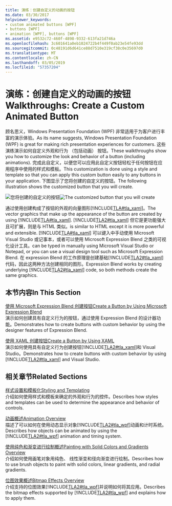 ```yaml
---
title: 演练：创建自定义的动画的按钮
ms.date: 03/30/2017
helpviewer_keywords:
- custom animated buttons [WPF]
- buttons [WPF]
- animation [WPF], buttons [WPF]
ms.assetid: e9532c72-460f-4898-9332-613fa21d746a
ms.openlocfilehash: 3c601641a0eb1024722b4f449f0ab23e54fe93dd
ms.sourcegitcommit: 0c48191d6d641ce88d7510e319cf38c0e35697d0
ms.translationtype: MT
ms.contentlocale: zh-CN
ms.lasthandoff: 03/05/2019
ms.locfileid: "57357204"
---
```

# <a name="walkthroughs-create-a-custom-animated-button"></a><span data-ttu-id="bfc59-102">演练：创建自定义的动画的按钮</span><span class="sxs-lookup"><span data-stu-id="bfc59-102">Walkthroughs: Create a Custom Animated Button</span></span>
<span data-ttu-id="bfc59-103">顾名思义，Windows Presentation Foundation (WPF) 非常适用于为客户进行丰富的演示体验。</span><span class="sxs-lookup"><span data-stu-id="bfc59-103">As its name suggests, Windows Presentation Foundation (WPF) is great for making rich presentation experiences for customers.</span></span> <span data-ttu-id="bfc59-104">这些演练演示如何自定义外观和行为 （包括动画） 按钮。</span><span class="sxs-lookup"><span data-stu-id="bfc59-104">These walkthroughs show you how to customize the look and behavior of a button (including animations).</span></span> <span data-ttu-id="bfc59-105">完成此自定义，以便您可以应用此自定义按钮轻松于任何按钮在应用程序中使用的样式和模板。</span><span class="sxs-lookup"><span data-stu-id="bfc59-105">This customization is done using a style and template so that you can apply this custom button easily to any buttons in your application.</span></span> <span data-ttu-id="bfc59-106">下图显示了您将创建的自定义的按钮。</span><span class="sxs-lookup"><span data-stu-id="bfc59-106">The following illustration shows the customized button that you will create.</span></span>  
  
 <span data-ttu-id="bfc59-107">![您将创建的自定义的按钮](./media/custom-button-blend-intro.jpg "custom_button_blend_Intro")</span><span class="sxs-lookup"><span data-stu-id="bfc59-107">![The customized button that you will create](./media/custom-button-blend-intro.jpg "custom_button_blend_Intro")</span></span>  
  
 <span data-ttu-id="bfc59-108">通过使用创建构成了按钮的外观的向量图形[!INCLUDE[TLA#tla_xaml](../../../../includes/tlasharptla-xaml-md.md)]。</span><span class="sxs-lookup"><span data-stu-id="bfc59-108">The vector graphics that make up the appearance of the button are created by using [!INCLUDE[TLA#tla_xaml](../../../../includes/tlasharptla-xaml-md.md)].</span></span> [!INCLUDE[TLA2#tla_xaml](../../../../includes/tla2sharptla-xaml-md.md)] <span data-ttu-id="bfc59-109">但它是更功能强大且可扩展，则是与 HTML 类似。</span><span class="sxs-lookup"><span data-stu-id="bfc59-109">is similar to HTML except it is more powerful and extensible.</span></span> [!INCLUDE[TLA#tla_xaml](../../../../includes/tlasharptla-xaml-md.md)] <span data-ttu-id="bfc59-110">可以键入中手动使用 Microsoft Visual Studio 或记事本，或者可以使用 Microsoft Expression Blend 之类的可视化设计工具。</span><span class="sxs-lookup"><span data-stu-id="bfc59-110">can be typed in manually using Microsoft Visual Studio or Notepad, or you can use a visual design tool such as Microsoft Expression Blend.</span></span> <span data-ttu-id="bfc59-111">在 expression Blend 的工作原理是创建基础[!INCLUDE[TLA2#tla_xaml](../../../../includes/tla2sharptla-xaml-md.md)]代码，因此这两种方法创建相同的图形。</span><span class="sxs-lookup"><span data-stu-id="bfc59-111">Expression Blend works by creating underlying [!INCLUDE[TLA2#tla_xaml](../../../../includes/tla2sharptla-xaml-md.md)] code, so both methods create the same graphics.</span></span>  
  
## <a name="in-this-section"></a><span data-ttu-id="bfc59-112">本节内容</span><span class="sxs-lookup"><span data-stu-id="bfc59-112">In This Section</span></span>  
 [<span data-ttu-id="bfc59-113">使用 Microsoft Expression Blend 创建按钮</span><span class="sxs-lookup"><span data-stu-id="bfc59-113">Create a Button by Using Microsoft Expression Blend</span></span>](walkthrough-create-a-button-by-using-microsoft-expression-blend.md)  
 <span data-ttu-id="bfc59-114">演示如何创建具有自定义行为的按钮，通过使用 Expression Blend 的设计器功能。</span><span class="sxs-lookup"><span data-stu-id="bfc59-114">Demonstrates how to create buttons with custom behavior by using the designer features of Expression Blend.</span></span>  
  
 [<span data-ttu-id="bfc59-115">使用 XAML 创建按钮</span><span class="sxs-lookup"><span data-stu-id="bfc59-115">Create a Button by Using XAML</span></span>](walkthrough-create-a-button-by-using-xaml.md)  
 <span data-ttu-id="bfc59-116">演示如何使用具有自定义行为创建按钮[!INCLUDE[TLA2#tla_xaml](../../../../includes/tla2sharptla-xaml-md.md)]和 Visual Studio。</span><span class="sxs-lookup"><span data-stu-id="bfc59-116">Demonstrates how to create buttons with custom behavior by using [!INCLUDE[TLA2#tla_xaml](../../../../includes/tla2sharptla-xaml-md.md)] and Visual Studio.</span></span>  
  
## <a name="related-sections"></a><span data-ttu-id="bfc59-117">相关章节</span><span class="sxs-lookup"><span data-stu-id="bfc59-117">Related Sections</span></span>  
 [<span data-ttu-id="bfc59-118">样式设置和模板化</span><span class="sxs-lookup"><span data-stu-id="bfc59-118">Styling and Templating</span></span>](styling-and-templating.md)  
 <span data-ttu-id="bfc59-119">介绍如何使用样式和模板来确定的外观和行为的控件。</span><span class="sxs-lookup"><span data-stu-id="bfc59-119">Describes how styles and templates can be used to determine the appearance and behavior of controls.</span></span>  
  
 [<span data-ttu-id="bfc59-120">动画概述</span><span class="sxs-lookup"><span data-stu-id="bfc59-120">Animation Overview</span></span>](../graphics-multimedia/animation-overview.md)  
 <span data-ttu-id="bfc59-121">描述了可以如何在使用动态显示对象[!INCLUDE[TLA2#tla_wpf](../../../../includes/tla2sharptla-wpf-md.md)]动画和计时系统。</span><span class="sxs-lookup"><span data-stu-id="bfc59-121">Describes how objects can be animated by using the [!INCLUDE[TLA2#tla_wpf](../../../../includes/tla2sharptla-wpf-md.md)] animation and timing system.</span></span>  
  
 [<span data-ttu-id="bfc59-122">使用纯色和渐变进行绘制概述</span><span class="sxs-lookup"><span data-stu-id="bfc59-122">Painting with Solid Colors and Gradients Overview</span></span>](../graphics-multimedia/painting-with-solid-colors-and-gradients-overview.md)  
 <span data-ttu-id="bfc59-123">介绍如何使用画笔对象用纯色、 线性渐变和径向渐变进行绘制。</span><span class="sxs-lookup"><span data-stu-id="bfc59-123">Describes how to use brush objects to paint with solid colors, linear gradients, and radial gradients.</span></span>  
  
 [<span data-ttu-id="bfc59-124">位图效果概述</span><span class="sxs-lookup"><span data-stu-id="bfc59-124">Bitmap Effects Overview</span></span>](../graphics-multimedia/bitmap-effects-overview.md)  
 <span data-ttu-id="bfc59-125">介绍支持的位图效果[!INCLUDE[TLA2#tla_wpf](../../../../includes/tla2sharptla-wpf-md.md)]并说明如何将其应用。</span><span class="sxs-lookup"><span data-stu-id="bfc59-125">Describes the bitmap effects supported by [!INCLUDE[TLA2#tla_wpf](../../../../includes/tla2sharptla-wpf-md.md)] and explains how to apply them.</span></span>
